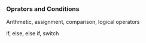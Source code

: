 ### Oprators and Conditions




Arithmetic, assignment, comparison, logical operators




if, else, else if, switch